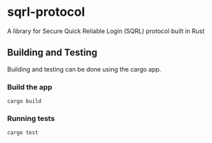# sqrl-protocol
A library for Secure Quick Reliable Login (SQRL) protocol built in Rust

## Building and Testing
Building and testing can be done using the cargo app. 

### Build the app
```cargo build```

### Running tests
```cargo test```
